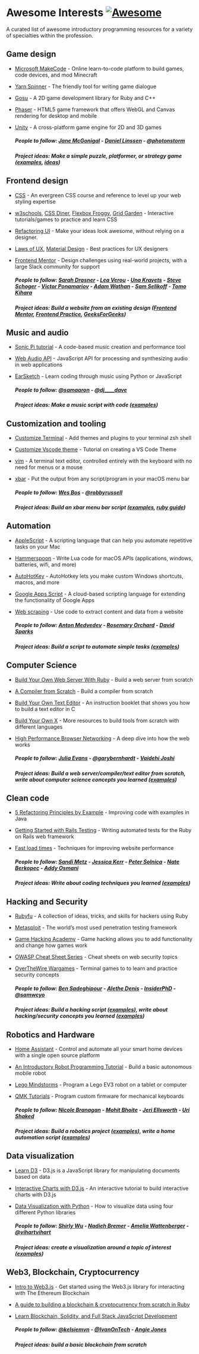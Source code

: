# Awesome Interests [![Awesome](https://cdn.rawgit.com/sindresorhus/awesome/d7305f38d29fed78fa85652e3a63e154dd8e8829/media/badge.svg)](https://github.com/sindresorhus/awesome)

A curated list of awesome introductory programming resources for a variety of specialties within the profession.

## Game design

- [Microsoft MakeCode](https://www.microsoft.com/en-us/makecode?rtc=1) - Online learn-to-code platform to build games, code devices, and mod Minecraft
- [Yarn Spinner](https://yarnspinner.dev/) - The friendly tool for writing game dialogue
- [Gosu](https://github.com/gosu/gosu/wiki) - A 2D game development library for Ruby and C++
- [Phaser](https://phaser.io/learn) - HTML5 game framework that offers WebGL and Canvas rendering for desktop and mobile
- [Unity](https://www.raywenderlich.com/7514-introduction-to-unity-getting-started-part-1-2) - A cross-platform game engine for 2D and 3D games

  ##### People to follow: [Jane McGonigal](https://janemcgonigal.com) - [Daniel Linssen](https://daniellinssen.games) - [@photonstorm](https://twitter.com/photonstorm)

  ##### Project ideas: Make a simple puzzle, platformer, or strategy game ([examples](https://www.create-learn.us/blog/easy-games-to-code/), [ideas](https://abagames.github.io/joys-of-small-game-development-en/ideas/))

## Frontend design

- [CSS](https://web.dev/learn/css/) - An evergreen CSS course and reference to level up your web styling expertise
- [w3schools](https://www.w3schools.com/css/exercise.asp), [CSS Diner](https://flukeout.github.io/), [Flexbox Froggy](https://flexboxfroggy.com/), [Grid Garden](https://cssgridgarden.com/) - Interactive tutorials/games to practice and learn CSS
- [Refactoring UI](https://www.refactoringui.com/) - Make your ideas look awesome, without relying on a designer.
- [Laws of UX](https://lawsofux.com), [Material Design](https://m3.material.io) - Best practices for UX designers
- [Frontend Mentor](https://www.frontendmentor.io/challenges?languages=CSS&type=free) - Design challenges using real-world projects, with a large Slack community for support

  ##### People to follow: [Sarah Drasner](https://sarahdrasnerdesign.com/) - [Lea Verou](https://lea.verou.me) - [Una Kravets](https://una.im) - [Steve Schoger](https://www.steveschoger.com) - [Victor Ponamariov](https://user-interface.io) - [Adam Wathan](https://adamwathan.me) - [Sam Selikoff](https://samselikoff.com) - [Tomo Kihara](https://www.tomokihara.com)

  ##### Project ideas: Build a website from an existing design ([Frontend Mentor](https://www.frontendmentor.io/challenges?languages=CSS&type=free), [Frontend Practice](https://www.frontendpractice.com/), [GeeksForGeeks](https://www.geeksforgeeks.org/top-10-projects-for-beginners-to-practice-html-and-css-skills/))

## Music and audio

- [Sonic Pi tutorial](https://sonic-pi.net/tutorial.html) - A code-based music creation and performance tool
- [Web Audio API](https://developer.mozilla.org/en-US/docs/Web/API/Web_Audio_API/Using_Web_Audio_API) - JavaScript API for processing and synthesizing audio in web applications
- [EarSketch](https://earsketch.gatech.edu/) - Learn coding through music using Python or JavaScript

  ##### People to follow: [@samaaron](https://twitter.com/samaaron) - [@dj\_\_\_\_dave](https://twitter.com/dj____dave)

  ##### Project ideas: Make a music script with code ([examples](https://projects.raspberrypi.org/en/codeclub/sonic-pi))

## Customization and tooling

- [Customize Terminal](https://dev.to/hannahgooding/how-i-customise-my-terminal-with-oh-my-zsh-macos-427i) - Add themes and plugins to your terminal zsh shell
- [Customize Vscode theme](https://css-tricks.com/creating-a-vs-code-theme/) - Tutorial on creating a VS Code Theme
- [vim](https://peterxjang.com/blog/how-to-learn-vim-a-four-week-plan.html) - A terminal text editor, controlled entirely with the keyboard with no need for menus or a mouse
- [xbar](https://xbarapp.com/) - Put the output from any script/program in your macOS menu bar

  ##### People to follow: [Wes Bos](https://wesbos.com/) - [@robbyrussell](https://ruby.social/@robbyrussell)

  ##### Project ideas: Build an xbar menu bar script ([examples](https://xbarapp.com/docs/plugins/Tools.html), [ruby guide](https://gist.github.com/peterxjang/a530e72131774a1a8b8ae8f6e86b1bb7))

## Automation

- [AppleScript](https://www.macworld.com/article/671819/an-introduction-to-using-applescript-applescript-tutorial.html) - A scripting language that can help you automate repetitive tasks on your Mac
- [Hammerspoon](https://www.hammerspoon.org/) - Write Lua code for macOS APIs (applications, windows, batteries, wifi, and more)
- [AutoHotKey](https://www.makeuseof.com/tag/10-cool-autohotkey-scripts-make/) - AutoHotkey lets you make custom Windows shortcuts, macros, and more
- [Google Apps Script](https://www.benlcollins.com/apps-script/google-apps-script-beginner-guide/) - A cloud-based scripting language for extending the functionality of Google Apps
- [Web scraping](https://www.smashingmagazine.com/2021/03/ethical-scraping-dynamic-websites-nodejs-puppeteer/) - Use code to extract content and data from a website

  ##### People to follow: [Anton Medvedev](https://medv.io/) - [Rosemary Orchard](https://rosemaryorchard.com/) - [David Sparks](https://www.macsparky.com/)

  ##### Project ideas: Build a script to automate simple tasks ([examples](https://www.ondeck.com/resources/20-business-tasks-you-can-easily-automate))

## Computer Science

- [Build Your Own Web Server With Ruby](https://www.rubyguides.com/2016/08/build-your-own-web-server/) - Build a web server from scratch
- [A Compiler from Scratch](https://www.destroyallsoftware.com/screencasts/catalog/a-compiler-from-scratch) - Build a compiler from scratch
- [Build Your Own Text Editor](https://viewsourcecode.org/snaptoken/kilo/) - An instruction booklet that shows you how to build a text editor in C
- [Build Your Own X](https://github.com/codecrafters-io/build-your-own-x) - More resources to build tools from scratch with different languages
- [High Performance Browser Networking](https://hpbn.co/) - A deep dive into how the web works

  ##### People to follow: [Julia Evans](https://jvns.ca/) - [@garybernhardt](https://twitter.com/garybernhardt) - [Vaidehi Joshi](https://vaidehi.com/)

  ##### Project ideas: Build a web server/compiler/text editor from scratch, write about computer science concepts you learned ([examples](https://medium.com/basecs))

## Clean code

- [5 Refactoring Principles by Example](https://www.javacodegeeks.com/2019/05/5-refactoring-principles-example.html) - Improving code with examples in Java
- [Getting Started with Rails Testing](https://www.codewithjason.com/getting-started-rails-testing/) - Writing automated tests for the Ruby on Rails web framework
- [Fast load times](https://web.dev/fast/) - Techniques for improving website performance

  ##### People to follow: [Sandi Metz](https://sandimetz.com/) - [Jessica Kerr](https://jessitron.com/) - [Peter Solnica](https://solnic.codes/) - [Nate Berkopec](https://www.nateberkopec.com/) - [Addy Osmani](https://addyosmani.com/)

  ##### Project ideas: Write about coding techniques you learned ([examples](https://dev.to/baweaver/series/13568))

## Hacking and Security

- [Rubyfu](https://rubyfu.net/) - A collection of ideas, tricks, and skills for hackers using Ruby
- [Metasploit](https://www.metasploit.com/) - The world’s most used penetration testing framework
- [Game Hacking Academy](https://gamehacking.academy/about) - Game hacking allows you to add functionality and change how games work
- [OWASP Cheat Sheet Series](https://cheatsheetseries.owasp.org/index.html) - Cheat sheets on web security topics
- [OverTheWire Wargames](https://overthewire.org/wargames/) - Terminal games to to learn and practice security concepts

  ##### People to follow: [Ben Sadeghipour](https://nahamsec.com/) - [Alethe Denis](https://linktr.ee/alethedenis) - [InsiderPhD](https://insiderphd.dev/) - [@samwcyo](https://twitter.com/samwcyo)

  ##### Project ideas: Build a hacking script ([examples](https://intellipaat.com/blog/ethical-hacking-projects/)), write about hacking/security concepts you learned ([examples](https://dev.to/t/security))

## Robotics and Hardware

- [Home Assistant](https://www.home-assistant.io/) - Control and automate all your smart home devices with a single open source platform
- [An Introductory Robot Programming Tutorial](https://www.toptal.com/robotics/programming-a-robot-an-introductory-tutorial) - Build a basic autonomous mobile robot
- [Lego Mindstorms](https://www.lego.com/en-us/themes/mindstorms/learntoprogram) - Program a Lego EV3 robot on a tablet or computer
- [QMK Tutorials](https://www.youtube.com/playlist?list=PLZlceRZZjRugJFL-vnenYnDrbMc6wu_e_) - Program custom firmware for mechanical keyboards

  ##### People to follow: [Nicole Branagan](https://nicole.express/) - [Mohit Bhoite](https://www.bhoite.com/) - [Jeri Ellsworth](https://www.jeriellsworth.com/) - [Uri Shaked](https://urish.org/)

  ##### Project ideas: Build a robotics project ([examples](https://www.bisinfotech.com/top-robotics-project-ideas-for-beginners/)), write a home automation script ([examples](https://www.home-assistant.io/examples/))

## Data visualization

- [Learn D3](https://observablehq.com/@d3/learn-d3) - D3.js is a JavaScript library for manipulating documents based on data
- [Interactive Charts with D3.js](https://2019.wattenberger.com/blog/d3-interactive-charts) - An interactive tutorial to build interactive charts with D3.js
- [Data Visualization with Python](https://www.geeksforgeeks.org/data-visualization-with-python/) - How to visualize data using four different Python libraries

  ##### People to follow: [Shirly Wu](https://shirleywu.studio/) - [Nadieh Bremer](https://www.visualcinnamon.com/about/) - [Amelia Wattenberger](https://wattenberger.com/) - [@vihartvihart](https://twitter.com/vihartvihart)

  ##### Project ideas: create a visualization around a topic of interest ([examples](https://www.analyticsfordecisions.com/data-visualization-projects/))

## Web3, Blockchain, Cryptocurrency

- [Intro to Web3.js](https://www.dappuniversity.com/articles/web3-js-intro) - Get started using the Web3.js library for interacting with The Ethereum Blockchain
- [A guide to building a blockchain & cryptocurrency from scratch in Ruby](https://antoinefink.com/building-a-blockchain-and-cryptocurrency-in-ruby)
- [Learn Blockchain, Solidity, and Full Stack JavaScript Development](https://www.freecodecamp.org/news/learn-blockchain-solidity-full-stack-javascript-development/)

  ##### People to follow: [@kelsiemvn](https://twitter.com/kelsiemvn) - [@IvanOnTech](https://twitter.com/IvanOnTech) - [Angie Jones](https://angiejones.tech/)

  ##### Project ideas: build a basic blockchain from scratch
